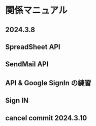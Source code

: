 # 関係マニュアル
## 2024.3.8
## SpreadSheet API
## SendMail API
## API & Google SignIn の練習
## Sign IN
## cancel commit 2024.3.10
